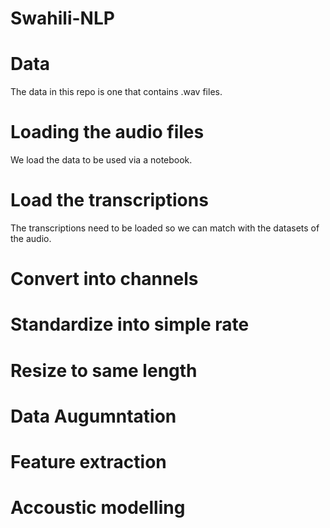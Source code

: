 # Swahili-NLP
# Data 
The data in this repo is one that contains .wav files. 
# Loading the audio files
We load the data to be used via a notebook. 
# Load the transcriptions
The transcriptions need to be loaded so we can match with the datasets of the audio.
# Convert into channels
# Standardize into simple rate
# Resize to same length
# Data Augumntation
# Feature extraction
# Accoustic modelling
